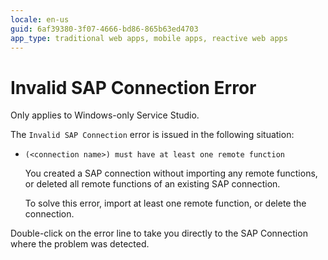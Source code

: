 ```yaml
---
locale: en-us
guid: 6af39380-3f07-4666-bd86-865b63ed4703
app_type: traditional web apps, mobile apps, reactive web apps
---
```


# Invalid SAP Connection Error

<div class="info" markdown="1">

Only applies to Windows-only Service Studio.

</div>

The `Invalid SAP Connection` error is issued in the following situation:

* `(<connection name>) must have at least one remote function`
  
    You created a SAP connection without importing any remote functions, or deleted all remote functions of an existing SAP connection. 
  
    To solve this error, import at least one remote function, or delete the connection.

Double-click on the error line to take you directly to the SAP Connection where the problem was detected.

